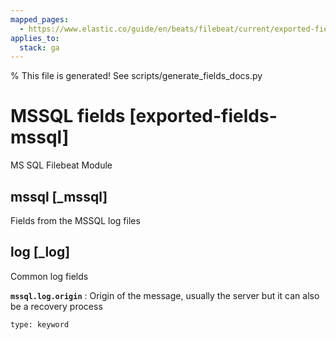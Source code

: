 ```yaml
---
mapped_pages:
  - https://www.elastic.co/guide/en/beats/filebeat/current/exported-fields-mssql.html
applies_to:
  stack: ga
---
```


% This file is generated! See scripts/generate_fields_docs.py

# MSSQL fields [exported-fields-mssql]

MS SQL Filebeat Module

## mssql [_mssql]

Fields from the MSSQL log files

## log [_log]

Common log fields

**`mssql.log.origin`**
:   Origin of the message, usually the server but it can also be a recovery process

    type: keyword


